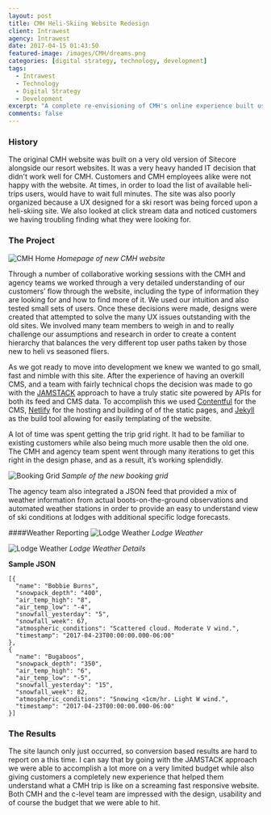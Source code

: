 ```yaml
---
layout: post
title: CMH Heli-Skiing Website Redesign
client: Intrawest
agency: Intrawest
date: 2017-04-15 01:43:50
featured-image: /images/CMH/dreams.png
categories: [digital strategy, technology, development]
tags: 
  - Intrawest
  - Technology
  - Digital Strategy
  - Development
excerpt: "A complete re-envisioning of CMH's online experience built using the latest front-end technology and featuring a static site CMS."
comments: false
---
```


### History

The original CMH website was built on a very old version of Sitecore alongside our resort websites. It was a very heavy handed IT decision that didn't work well for CMH. Customers and CMH employees alike were not happy with the website. At times, in order to load the list of available heli-trips users, would have to wait full minutes. The site was also poorly organized because a UX designed for a ski resort was being forced upon a heli-skiing site. We also looked at click stream data and noticed customers we having troubling finding what they were looking for.


### The Project

![CMH Home](/images/CMH/CMH-Home.png)
*Homepage of new CMH website*

Through a number of collaborative working sessions with the CMH and agency teams we worked through a very detailed understanding of our customers’ flow through the website, including the type of information they are looking for and how to find more of it. We used our intuition and also tested small sets of users. Once these decisions were made, designs were created that attempted to solve the many UX issues outstanding with the old sites. We involved many team members to weigh in and to really challenge our assumptions and research in order to create a content hierarchy that balances the very different top user paths taken by those new to heli vs seasoned fliers. 


As we got ready to move into development we knew we wanted to go small, fast and nimble with this site. After the experience of having an overkill CMS, and a team with fairly technical chops the decision was made to go with the [JAMSTACK](https://jamstack.org/) approach to have a truly static site powered by APIs for both its feed and CMS data. To accomplish this we used [Contentful](https://www.contentful.com/) for the CMS, [Netlify](https://www.netlify.com/) for the hosting and building of of the static pages, and [Jekyll](https://jekyllrb.com/) as the build tool allowing for easily templating of the website.

A lot of time was spent getting the trip grid right. It had to be familiar to existing customers while also being much more usable then the old one. The CMH and agency team spent went through many iterations to get this right in the design phase, and as a result, it’s working splendidly.

![Booking Grid](/images/CMH/booking.png)
*Sample of the new booking grid*

The agency team also integrated a JSON feed that provided a mix of weather information from actual boots-on-the-ground observations and automated weather stations in order to provide an easy to understand view of ski conditions at lodges with additional specific lodge forecasts.

####Weather Reporting
![Lodge Weather](/images/CMH/lodge-weather.png)
*Lodge Weather*

![Lodge Weather](/images/CMH/weather-detail.png)
*Lodge Weather Details*

**Sample JSON**

  ```
  [{  
    "name": "Bobbie Burns",  
    "snowpack_depth": "400",
    "air_temp_high": "8",
    "air_temp_low": "-4",
    "snowfall_yesterday": "5",
    "snowfall_week": 67,
    "atmospheric_conditions": "Scattered cloud. Moderate V wind.",
    "timestamp": "2017-04-23T00:00:00.000-06:00"
  },
  {
    "name": "Bugaboos",
    "snowpack_depth": "350",
    "air_temp_high": "6",
    "air_temp_low": "-5",
    "snowfall_yesterday": "15",
    "snowfall_week": 82,
    "atmospheric_conditions": "Snowing <1cm/hr. Light W wind.",
    "timestamp": "2017-04-23T00:00:00.000-06:00"
  }]
  ```

### The Results

The site launch only just occurred, so conversion based results are hard to report on a this time. I can say that by going with the JAMSTACK approach we were able to accomplish a lot more on a very limited budget while also giving customers a completely new experience that helped them understand what a CMH trip is like on a screaming fast responsive website. Both CMH and the c-level team are impressed with the design, usability and of course the budget that we were able to hit.

